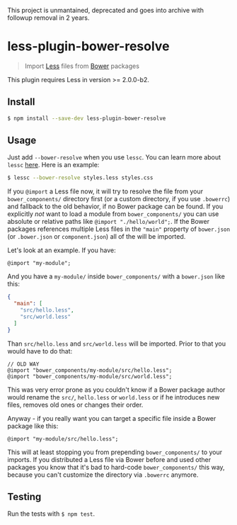 This project is unmantained, deprecated and goes into archive with followup removal in 2 years.

# less-plugin-bower-resolve

> Import [Less](http://lesscss.org) files from [Bower](http://bower.io) packages

This plugin requires Less in version >= 2.0.0-b2.

## Install

```sh
$ npm install --save-dev less-plugin-bower-resolve
```

## Usage

Just add `--bower-resolve` when you use `lessc`. You can learn more about `lessc` [here](http://lesscss.org/#using-less-command-line-usage). Here is an example:

```sh
$ lessc --bower-resolve styles.less styles.css
```

If you `@import` a Less file now, it will try to resolve the file from your `bower_components/` directory first (or a custom directory, if you use `.bowerrc`) and fallback to the old behavior, if no Bower package can be found. If you explicitly  _not_ want to load a module from `bower_components/` you can use absolute or relative paths like `@import "./hello/world";`. If the Bower packages references multiple Less files in the `"main"` property of `bower.json` (or `.bower.json` or `component.json`) all of the will be imported.

Let's look at an example. If you have:

```less
@import "my-module";
```

And you have a `my-module/` inside `bower_components/` with a `bower.json` like this:

```json
{
  "main": [
    "src/hello.less",
    "src/world.less"
  ]
}
```

Than `src/hello.less` and `src/world.less` will be imported. Prior to that you would have to do that:

```less
// OLD WAY
@import "bower_components/my-module/src/hello.less";
@import "bower_components/my-module/src/world.less";
```

This was very error prone as you couldn't know if a Bower package author would rename the `src/`, `hello.less` or `world.less` or if he introduces new files, removes old ones or changes their order.

Anyway - if you really want you can target a specific file inside a Bower package like this:

```less
@import "my-module/src/hello.less";
```

This will at least stopping you from prepending `bower_components/` to your imports. If you distributed a Less file via Bower before and used other packages you know that it's bad to hard-code `bower_components/` this way, because you can't customize the directory via `.bowerrc` anymore.

## Testing

Run the tests with `$ npm test`.
